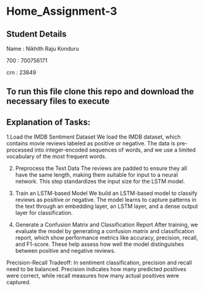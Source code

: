 # Home_Assignment-3

## Student Details
Name : Nikhith Raju Konduru

700   : 700756171

crn   : 23849

## To run this file clone this repo and download the necessary files to execute

## Explanation of Tasks:


1.Load the IMDB Sentiment Dataset
We load the IMDB dataset, which contains movie reviews labeled as positive or negative. The data is pre-processed into integer-encoded sequences of words, and we use a limited vocabulary of the most frequent words.

2. Preprocess the Text Data
The reviews are padded to ensure they all have the same length, making them suitable for input to a neural network. This step standardizes the input size for the LSTM model.

3. Train an LSTM-based Model
We build an LSTM-based model to classify reviews as positive or negative. The model learns to capture patterns in the text through an embedding layer, an LSTM layer, and a dense output layer for classification.

4. Generate a Confusion Matrix and Classification Report
After training, we evaluate the model by generating a confusion matrix and classification report, which show performance metrics like accuracy, precision, recall, and F1-score. These help assess how well the model distinguishes between positive and negative reviews.

Precision-Recall Tradeoff: In sentiment classification, precision and recall need to be balanced. Precision indicates how many predicted positives were correct, while recall measures how many actual positives were captured.

